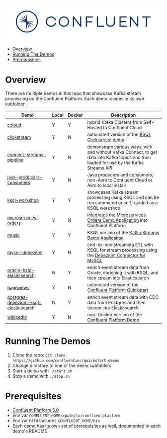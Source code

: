 ![image](images/confluent-logo-300-2.png)

* [Overview](#overview)
* [Running The Demos](#running-the-demos)
* [Prerequisities](#prerequisites)


# Overview

There are multiple demos in this repo that showcase Kafka stream processing on the Confluent Platform.  Each demo resides in its own subfolder.

| Demo                                       | Local | Docker | Description 
| ------------------------------------------ | ----- | ------ | -------------------------------------------------------------------------------- 
| [ccloud](ccloud/README.md)                 |   Y   |   Y    | hybrid Kafka Clusters from Self-Hosted to Confluent Cloud
| [clickstream](clickstream/README.md)       |   Y   |   N    | automated version of the [KSQL Clickstream demo](https://github.com/confluentinc/ksql/blob/master/ksql-clickstream-demo/non-docker-clickstream.md#clickstream-analysis)
| [connect-streams-pipeline](connect-streams-pipeline/README.md) |   Y   |   N    | demonstrate various ways, with and without Kafka Connect, to get data into Kafka topics and then loaded for use by the Kafka Streams API
| [java-producers-consumers](java-producers-consumers/README.md) |   Y   |   N    | Java producers and consumers; non-Avro to Confluent Cloud or Avro to local install
| [ksql-workshop](ksql-workshop/README.md)   |   Y   |   Y    | showcases Kafka stream processing using KSQL and can be run automated or self-guided as a KSQL workshop
| [microservices-orders](microservices-orders/README.md) |   Y   |   N    | integrates the [Microservices Orders Demo Application](https://github.com/confluentinc/kafka-streams-examples/tree/5.0.x/src/main/java/io/confluent/examples/streams/microservices) into Confluent Platform
| [music](music/README.md)                   |   Y   |   Y    | KSQL version of the [Kafka Streams Demo Application](https://docs.confluent.io/current/streams/kafka-streams-examples/docs/index.html)
| [mysql-debezium](mysql-debezium/README.md) |   Y   |   N    | end-to-end streaming ETL with KSQL for stream processing using the [Debezium Connector for MySQL](http://debezium.io/docs/connectors/mysql/)
| [oracle-ksql-elasticsearch](oracle-ksql-elasticsearch/README.md) |   N   |   Y    | enrich event stream data from Oracle, enriching it with KSQL, and then stream into Elasticsearch
| [pageviews](pageviews/README.md)           |   Y   |   N    | automated version of the [Confluent Platform Quickstart](https://docs.confluent.io/current/quickstart.html)
| [postgres-debezium-ksql-elasticsearch](postgres-debezium-ksql-elasticsearch/README.md) |   N   |   Y    | enrich event stream data with CDC data from Postgres and then stream into Elasticsearch
| [wikipedia](wikipedia/README.md)           |   Y   |   N    | non-Docker version of the [Confluent Platform Demo](https://docs.confluent.io/current/tutorials/cp-demo/docs/index.html)

# Running The Demos

1. Clone the repo: `git clone https://github.com/confluentinc/quickstart-demos`
2. Change directory to one of the demo subfolders
3. Start a demo with `./start.sh`
4. Stop a demo with `./stop.sh`

# Prerequisites

* [Confluent Platform 5.0](https://www.confluent.io/download/)
* Env var `CONFLUENT_HOME=/path/to/confluentplatform`
* Env var `PATH` includes `$CONFLUENT_HOME/bin`
* Each demo has its own set of prerequisites as well, documented in each demo's README
